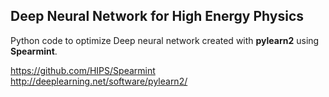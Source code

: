 Deep Neural Network for High Energy Physics
-----------

Python code to optimize Deep neural network created with **pylearn2** using **Spearmint**.

  https://github.com/HIPS/Spearmint
  http://deeplearning.net/software/pylearn2/
